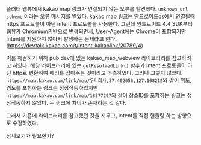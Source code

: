 플러터 웹뷰에서 kakao map 링크가 연결되지 않는 오류를 발견했다. `unknown url scheme` 이라는 오류 메시지를 받았다.
kakao map 링크는 안드로이드os에서 연결될때 https 프로토콜이 아닌 intent 프로토콜을 사용한다.
그런데 안드로이드 4.4 SDK부터 웹뷰가 Chromium기반으로 변경되면서, 
User-Agent에는 Chrome이 포함되지만 Intent를 지원하지 않아서 발생하는 문제라고 한다.(https://devtalk.kakao.com/t/intent-kakaolink/20789/4)

이를 해결하기 위해 pub dev에 있는 kakao_map_webview 라이브러리를 참고하려고 하였다.
해당 라이브러리에 있는 `getResolvedLink()` 함수가 intent 프로토콜이 아닌 http로 변환하여 에러를 잡아주는 것이라고 추측하였다.
그러나 그렇지 않았다. 
`https://map.kakao.com/link/map/우리회사,37.402056,127.108212`와 같이 위도,경도를 포함하는 링크는 정상작동하였지만
`https://map.kakao.com/link/map/18577297`와 같이 장소ID를 포함하는 링크는 정상작동하지 않았다.
두 링크에 차이가 존재하는 것 같다.

그래서 기존에 라이브러리를 참고했던 것을 지우고, intent를 직접 핸들링 하는 방향으로 수정하였다.

상세보기가 필요한가?
